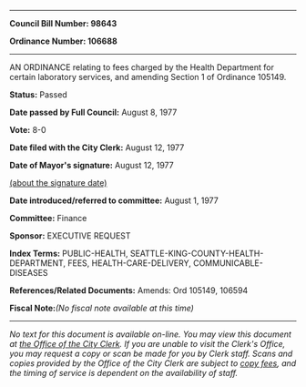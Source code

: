 

********

**Council Bill Number: 98643**
   
**Ordinance Number: 106688**
********

 AN ORDINANCE relating to fees charged by the Health Department for certain laboratory services, and amending Section 1 of Ordinance 105149.

**Status:** Passed
   
**Date passed by Full Council:** August 8, 1977
   
**Vote:** 8-0
   
**Date filed with the City Clerk:** August 12, 1977
   
**Date of Mayor's signature:** August 12, 1977
   
[(about the signature date)](/~public/approvaldate.htm)
   
   
   
**Date introduced/referred to committee:** August 1, 1977
   
**Committee:** Finance
   
**Sponsor:** EXECUTIVE REQUEST
   
   
**Index Terms:** PUBLIC-HEALTH, SEATTLE-KING-COUNTY-HEALTH-DEPARTMENT, FEES, HEALTH-CARE-DELIVERY, COMMUNICABLE-DISEASES

**References/Related Documents:** Amends: Ord 105149, 106594

**Fiscal Note:**_(No fiscal note available at this time)_
********

_No text for this document is available on-line. You may view this document at [the Office of the City Clerk](http://www.seattle.gov/leg/clerk/contactUs.htm). If you are unable to visit the Clerk's Office, you may request a copy or scan be made for you by Clerk staff. Scans and copies provided by the Office of the City Clerk are subject to [copy fees](http://clerk.seattle.gov/~public/clerkfees.htm), and the timing of service is dependent on the availability of staff._


